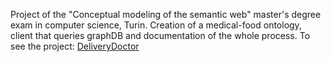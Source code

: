 Project of the "Conceptual modeling of the semantic web" master's degree exam in computer science, Turin. Creation of a medical-food ontology, client that queries graphDB and documentation of the whole process.
To see the project: [DeliveryDoctor](https://lorenzosciandra.github.io/ProgettoModSem/) 
